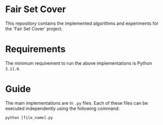 # Fair Set Cover
This repository contains the implemented algorithms and experiments for the 'Fair Set Cover' project.

# Requirements
The minimum requirement to run the above implementations is Python `3.11.0`.

# Guide
The main implementations are in `.py` files. Each of these files can be executed independently using the following command: 
```
python [file_name].py
```


